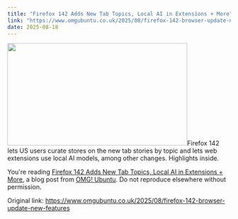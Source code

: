 ```yaml
---
title: "Firefox 142 Adds New Tab Topics, Local AI in Extensions + More"
link: "https://www.omgubuntu.co.uk/2025/08/firefox-142-browser-update-new-features"
date: 2025-08-18
---
```


<p><img width="406" height="232" src="https://i0.wp.com/www.omgubuntu.co.uk/wp-content/uploads/2025/08/firefox-142.jpg?resize=406%2C232&amp;ssl=1" class="attachment-post-list size-post-list wp-post-image" alt="" decoding="async" loading="lazy" srcset="https://i0.wp.com/www.omgubuntu.co.uk/wp-content/uploads/2025/08/firefox-142.jpg?resize=350%2C200&amp;ssl=1 350w, https://i0.wp.com/www.omgubuntu.co.uk/wp-content/uploads/2025/08/firefox-142.jpg?resize=406%2C232&amp;ssl=1 406w, https://i0.wp.com/www.omgubuntu.co.uk/wp-content/uploads/2025/08/firefox-142.jpg?resize=840%2C480&amp;ssl=1 840w, https://i0.wp.com/www.omgubuntu.co.uk/wp-content/uploads/2025/08/firefox-142.jpg?zoom=3&amp;resize=406%2C232&amp;ssl=1 1218w" sizes="auto, (max-width: 406px) 100vw, 406px" />Firefox 142 lets US users curate stores on the new tab stories by topic and lets web extensions use local AI models, among other changes. Highlights inside.</p>
<p>You're reading <a href="https://www.omgubuntu.co.uk/2025/08/firefox-142-browser-update-new-features">Firefox 142 Adds New Tab Topics, Local AI in Extensions + More</a>, a blog post from <a href="https://www.omgubuntu.co.uk">OMG! Ubuntu</a>. Do not reproduce elsewhere without permission.</p>


Original link: https://www.omgubuntu.co.uk/2025/08/firefox-142-browser-update-new-features